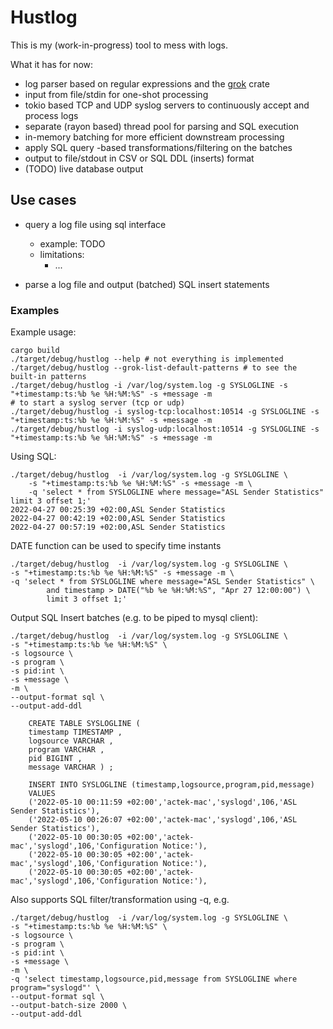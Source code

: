 # Hustlog

This is my (work-in-progress) tool to mess with logs.

What it has for now: 

- log parser based on regular expressions and the [grok](https://crates.io/crates/grok) crate
- input from file/stdin for one-shot processing
- tokio based TCP and UDP syslog servers to continuously accept and process logs
- separate (rayon based) thread pool for parsing and SQL execution
- in-memory batching for more efficient downstream processing
- apply SQL query -based transformations/filtering on the batches
- output to file/stdout in CSV or SQL DDL (inserts) format
- (TODO) live database output

## Use cases

* query a log file using sql interface
  * example:
       TODO
  * limitations:
    * ...

* parse a log file and output (batched) SQL insert statements


### Examples

Example usage:

    cargo build
    ./target/debug/hustlog --help # not everything is implemented
    ./target/debug/hustlog --grok-list-default-patterns # to see the built-in patterns
    ./target/debug/hustlog -i /var/log/system.log -g SYSLOGLINE -s "+timestamp:ts:%b %e %H:%M:%S" -s +message -m
    # to start a syslog server (tcp or udp)
    ./target/debug/hustlog -i syslog-tcp:localhost:10514 -g SYSLOGLINE -s "+timestamp:ts:%b %e %H:%M:%S" -s +message -m
    ./target/debug/hustlog -i syslog-udp:localhost:10514 -g SYSLOGLINE -s "+timestamp:ts:%b %e %H:%M:%S" -s +message -m

Using SQL:

    ./target/debug/hustlog  -i /var/log/system.log -g SYSLOGLINE \
        -s "+timestamp:ts:%b %e %H:%M:%S" -s +message -m \
        -q 'select * from SYSLOGLINE where message="ASL Sender Statistics" limit 3 offset 1;'
    2022-04-27 00:25:39 +02:00,ASL Sender Statistics
    2022-04-27 00:42:19 +02:00,ASL Sender Statistics
    2022-04-27 00:57:19 +02:00,ASL Sender Statistics

DATE function can be used to specify time instants

    ./target/debug/hustlog  -i /var/log/system.log -g SYSLOGLINE \
    -s "+timestamp:ts:%b %e %H:%M:%S" -s +message -m \
    -q 'select * from SYSLOGLINE where message="ASL Sender Statistics" \
            and timestamp > DATE("%b %e %H:%M:%S", "Apr 27 12:00:00") \
            limit 3 offset 1;'


Output SQL Insert batches (e.g. to be piped to mysql client):

    ./target/debug/hustlog  -i /var/log/system.log -g SYSLOGLINE \
    -s "+timestamp:ts:%b %e %H:%M:%S" \
    -s logsource \
    -s program \
    -s pid:int \
    -s +message \
    -m \
    --output-format sql \
    --output-add-ddl
    
        CREATE TABLE SYSLOGLINE (
        timestamp TIMESTAMP ,
        logsource VARCHAR ,
        program VARCHAR ,
        pid BIGINT ,
        message VARCHAR ) ;
        
        INSERT INTO SYSLOGLINE (timestamp,logsource,program,pid,message)
        VALUES
        ('2022-05-10 00:11:59 +02:00','actek-mac','syslogd',106,'ASL Sender Statistics'),
        ('2022-05-10 00:26:07 +02:00','actek-mac','syslogd',106,'ASL Sender Statistics'),
        ('2022-05-10 00:30:05 +02:00','actek-mac','syslogd',106,'Configuration Notice:'),
        ('2022-05-10 00:30:05 +02:00','actek-mac','syslogd',106,'Configuration Notice:'),
        ('2022-05-10 00:30:05 +02:00','actek-mac','syslogd',106,'Configuration Notice:'),


Also supports SQL filter/transformation using -q, e.g.

    ./target/debug/hustlog  -i /var/log/system.log -g SYSLOGLINE \
    -s "+timestamp:ts:%b %e %H:%M:%S" \
    -s logsource \
    -s program \
    -s pid:int \
    -s +message \
    -m \
    -q 'select timestamp,logsource,pid,message from SYSLOGLINE where program="syslogd"' \
    --output-format sql \
    --output-batch-size 2000 \
    --output-add-ddl

